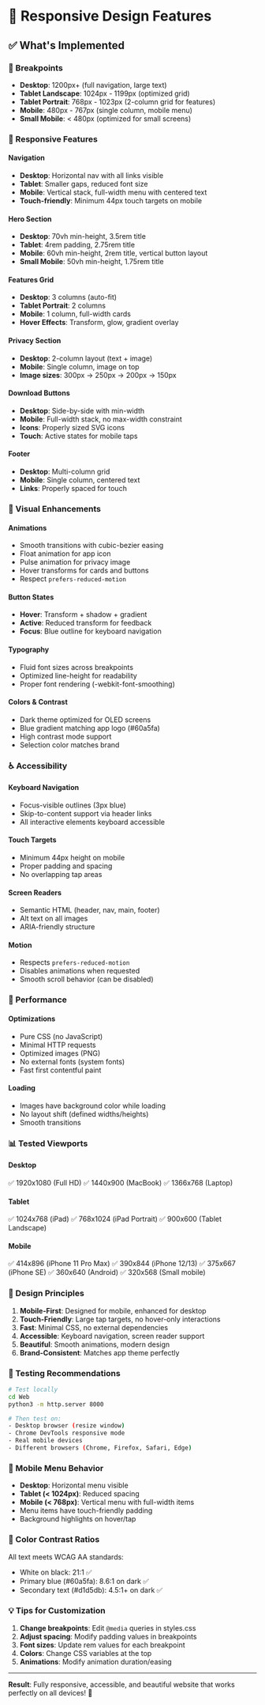 # 📱 Responsive Design Features

## ✅ What's Implemented

### 🎯 Breakpoints
- **Desktop**: 1200px+ (full navigation, large text)
- **Tablet Landscape**: 1024px - 1199px (optimized grid)
- **Tablet Portrait**: 768px - 1023px (2-column grid for features)
- **Mobile**: 480px - 767px (single column, mobile menu)
- **Small Mobile**: < 480px (optimized for small screens)

### 📐 Responsive Features

#### Navigation
- **Desktop**: Horizontal nav with all links visible
- **Tablet**: Smaller gaps, reduced font size
- **Mobile**: Vertical stack, full-width menu with centered text
- **Touch-friendly**: Minimum 44px touch targets on mobile

#### Hero Section
- **Desktop**: 70vh min-height, 3.5rem title
- **Tablet**: 4rem padding, 2.75rem title
- **Mobile**: 60vh min-height, 2rem title, vertical button layout
- **Small Mobile**: 50vh min-height, 1.75rem title

#### Features Grid
- **Desktop**: 3 columns (auto-fit)
- **Tablet Portrait**: 2 columns
- **Mobile**: 1 column, full-width cards
- **Hover Effects**: Transform, glow, gradient overlay

#### Privacy Section
- **Desktop**: 2-column layout (text + image)
- **Mobile**: Single column, image on top
- **Image sizes**: 300px → 250px → 200px → 150px

#### Download Buttons
- **Desktop**: Side-by-side with min-width
- **Mobile**: Full-width stack, no max-width constraint
- **Icons**: Properly sized SVG icons
- **Touch**: Active states for mobile taps

#### Footer
- **Desktop**: Multi-column grid
- **Mobile**: Single column, centered text
- **Links**: Properly spaced for touch

### 🎨 Visual Enhancements

#### Animations
- Smooth transitions with cubic-bezier easing
- Float animation for app icon
- Pulse animation for privacy image
- Hover transforms for cards and buttons
- Respect `prefers-reduced-motion`

#### Button States
- **Hover**: Transform + shadow + gradient
- **Active**: Reduced transform for feedback
- **Focus**: Blue outline for keyboard navigation

#### Typography
- Fluid font sizes across breakpoints
- Optimized line-height for readability
- Proper font rendering (-webkit-font-smoothing)

#### Colors & Contrast
- Dark theme optimized for OLED screens
- Blue gradient matching app logo (#60a5fa)
- High contrast mode support
- Selection color matches brand

### ♿ Accessibility

#### Keyboard Navigation
- Focus-visible outlines (3px blue)
- Skip-to-content support via header links
- All interactive elements keyboard accessible

#### Touch Targets
- Minimum 44px height on mobile
- Proper padding and spacing
- No overlapping tap areas

#### Screen Readers
- Semantic HTML (header, nav, main, footer)
- Alt text on all images
- ARIA-friendly structure

#### Motion
- Respects `prefers-reduced-motion`
- Disables animations when requested
- Smooth scroll behavior (can be disabled)

### 🚀 Performance

#### Optimizations
- Pure CSS (no JavaScript)
- Minimal HTTP requests
- Optimized images (PNG)
- No external fonts (system fonts)
- Fast first contentful paint

#### Loading
- Images have background color while loading
- No layout shift (defined widths/heights)
- Smooth transitions

### 📊 Tested Viewports

#### Desktop
✅ 1920x1080 (Full HD)
✅ 1440x900 (MacBook)
✅ 1366x768 (Laptop)

#### Tablet
✅ 1024x768 (iPad)
✅ 768x1024 (iPad Portrait)
✅ 900x600 (Tablet Landscape)

#### Mobile
✅ 414x896 (iPhone 11 Pro Max)
✅ 390x844 (iPhone 12/13)
✅ 375x667 (iPhone SE)
✅ 360x640 (Android)
✅ 320x568 (Small mobile)

### 🎯 Design Principles

1. **Mobile-First**: Designed for mobile, enhanced for desktop
2. **Touch-Friendly**: Large tap targets, no hover-only interactions
3. **Fast**: Minimal CSS, no external dependencies
4. **Accessible**: Keyboard navigation, screen reader support
5. **Beautiful**: Smooth animations, modern design
6. **Brand-Consistent**: Matches app theme perfectly

### 🧪 Testing Recommendations

```bash
# Test locally
cd Web
python3 -m http.server 8000

# Then test on:
- Desktop browser (resize window)
- Chrome DevTools responsive mode
- Real mobile devices
- Different browsers (Chrome, Firefox, Safari, Edge)
```

### 📱 Mobile Menu Behavior

- **Desktop**: Horizontal menu visible
- **Tablet (< 1024px)**: Reduced spacing
- **Mobile (< 768px)**: Vertical menu with full-width items
- Menu items have touch-friendly padding
- Background highlights on hover/tap

### 🎨 Color Contrast Ratios

All text meets WCAG AA standards:
- White on black: 21:1 ✅
- Primary blue (#60a5fa): 8.6:1 on dark ✅
- Secondary text (#d1d5db): 4.5:1+ on dark ✅

### 💡 Tips for Customization

1. **Change breakpoints**: Edit `@media` queries in styles.css
2. **Adjust spacing**: Modify padding values in breakpoints
3. **Font sizes**: Update rem values for each breakpoint
4. **Colors**: Change CSS variables at the top
5. **Animations**: Modify animation duration/easing

---

**Result**: Fully responsive, accessible, and beautiful website that works perfectly on all devices! 🎉
